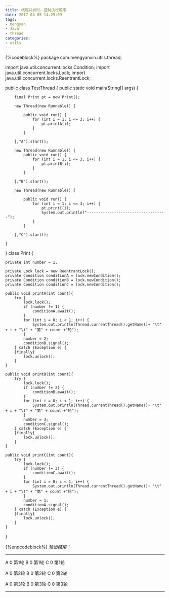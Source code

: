 ```yaml
---
title: 线程并发时，控制执行顺序
date: 2017-04-05 14:29:09
tags:
- mengyan
- Java
- thread
categories:
- utils
---
```

{%codeblock%}
package com.mengyanxin.utils.thread;

import java.util.concurrent.locks.Condition;
import java.util.concurrent.locks.Lock;
import java.util.concurrent.locks.ReentrantLock;

public class TestThread {
    public static void main(String[] args) {

        final Print pt = new Print();

        new Thread(new Runnable() {

            public void run() {
                for (int i = 1; i <= 3; i++) {
                    pt.printA(i);
                }
            }

        },"A").start();

        new Thread(new Runnable() {
            public void run() {
                for (int i = 1; i <= 3; i++) {
                    pt.printB(i);
                }
            }

        },"B").start();

        new Thread(new Runnable() {

            public void run() {
                for (int i = 1; i <= 3; i++) {
                    pt.printC(i);
                    System.out.println("-----------------------------------");
                }
            }

        },"C").start();

    }
}
class Print {

    private int number = 1;

    private Lock lock = new ReentrantLock();
    private Condition conditionA = lock.newCondition();
    private Condition conditionB = lock.newCondition();
    private Condition conditionC = lock.newCondition();

    public void printA(int count){
        try {
            lock.lock();
            if (number != 1) {
                conditionA.await();
            }
            for (int i = 0; i < 1; i++) {
                System.out.println(Thread.currentThread().getName()+ "\t" + i + "\t" + "第" + count +"轮");
            }
            number = 2;
            conditionB.signal();
        } catch (Exception e) {
        }finally{
            lock.unlock();
        }
    }

    public void printB(int count){
        try {
            lock.lock();
            if (number != 2) {
                conditionB.await();
            }
            for (int i = 0; i < 1; i++) {
                System.out.println(Thread.currentThread().getName()+ "\t" + i + "\t" + "第" + count +"轮");
            }
            number = 3;
            conditionC.signal();
        } catch (Exception e) {
        }finally{
            lock.unlock();
        }
    }

    public void printC(int count){
        try {
            lock.lock();
            if (number != 3) {
                conditionC.await();
            }
            for (int i = 0; i < 1; i++) {
                System.out.println(Thread.currentThread().getName()+ "\t" + i + "\t" + "第" + count +"轮");
            }
            number = 1;
            conditionA.signal();
        } catch (Exception e) {
        }finally{
            lock.unlock();
        }
    }
}

{%endcodeblock%}
*输出结果：*
***
A	0	第1轮
B	0	第1轮
C	0	第1轮

A	0	第2轮
B	0	第2轮
C	0	第2轮

A	0	第3轮
B	0	第3轮
C	0	第3轮
***

